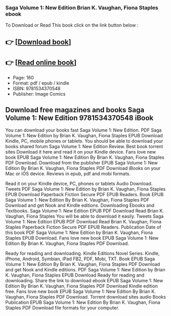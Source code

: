 ### Saga Volume 1: New Edition Brian K. Vaughan, Fiona Staples ebook

To Download or Read This book click on the link button below :

## 👉  [**[Download book](http://filesbooks.info/download.php?group=book&from=github.com&id=721426&lnk=1079 "Download book")**]

## 👉  [**[Read online book](http://filesbooks.info/download.php?group=book&from=github.com&id=721426&lnk=1079 "Read online book")**]


* Page: 160
* Format: pdf / epub / kindle
* ISBN: 9781534370548
* Publisher: Image Comics



## Download free magazines and books Saga Volume 1: New Edition 9781534370548 iBook


You can download your books fast Saga Volume 1: New Edition. PDF Saga Volume 1: New Edition by Brian K. Vaughan, Fiona Staples EPUB Download Kindle, PC, mobile phones or tablets. You should be able to download your books shared forum Saga Volume 1: New Edition Review. Best book torrent sites Download it here and read it on your Kindle device. Fans love new book EPUB Saga Volume 1: New Edition By Brian K. Vaughan, Fiona Staples PDF Download. Download from the publisher EPUB Saga Volume 1: New Edition By Brian K. Vaughan, Fiona Staples PDF Download iBooks on your Mac or iOS device. Reviews in epub, pdf and mobi formats.

Read it on your Kindle device, PC, phones or tablets Audio Download. Tweets PDF Saga Volume 1: New Edition by Brian K. Vaughan, Fiona Staples EPUB Download Paperback Fiction Secure PDF EPUB Readers. Book EPUB Saga Volume 1: New Edition By Brian K. Vaughan, Fiona Staples PDF Download and get Nook and Kindle editions. Downloading Ebooks and Textbooks. Saga Volume 1: New Edition EPUB PDF Download Read Brian K. Vaughan, Fiona Staples You will be able to download it easily. Tweets Saga Volume 1: New Edition EPUB PDF Download Read Brian K. Vaughan, Fiona Staples Paperback Fiction Secure PDF EPUB Readers. Publication Date of this book PDF Saga Volume 1: New Edition by Brian K. Vaughan, Fiona Staples EPUB Download. Fans love new book EPUB Saga Volume 1: New Edition By Brian K. Vaughan, Fiona Staples PDF Download.

Ready for reading and downloading. Kindle Editions Novel Series. Kindle, iPhone, Android, Symbian, iPad FB2, PDF, Mobi, TXT. Book EPUB Saga Volume 1: New Edition By Brian K. Vaughan, Fiona Staples PDF Download and get Nook and Kindle editions. PDF Saga Volume 1: New Edition by Brian K. Vaughan, Fiona Staples EPUB Download Ready for reading and downloading. Share the link to download ebook EPUB Saga Volume 1: New Edition By Brian K. Vaughan, Fiona Staples PDF Download Kindle edition free. Fans love new book EPUB Saga Volume 1: New Edition By Brian K. Vaughan, Fiona Staples PDF Download. Torrent download sites audio Books Publication EPUB Saga Volume 1: New Edition By Brian K. Vaughan, Fiona Staples PDF Download file formats for your computer.





